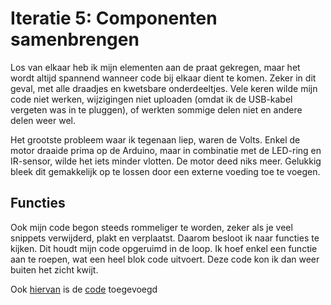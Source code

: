 # Iteratie 5: Componenten samenbrengen
Los van elkaar heb ik mijn elementen aan de praat gekregen, maar het wordt altijd spannend wanneer code bij elkaar dient te komen. Zeker in dit geval, met alle draadjes en kwetsbare onderdeeltjes. Vele keren wilde mijn code niet werken, wijzigingen niet uploaden (omdat ik de USB-kabel vergeten was in te pluggen), of werkten sommige delen niet en andere delen weer wel.

Het grootste probleem waar ik tegenaan liep, waren de Volts. Enkel de motor draaide prima op de Arduino, maar in combinatie met de LED-ring en IR-sensor, wilde het iets minder vlotten. De motor deed niks meer. Gelukkig bleek dit gemakkelijk op te lossen door een externe voeding toe te voegen.

## Functies
Ook mijn code begon steeds rommeliger te worden, zeker als je veel snippets verwijderd, plakt en verplaatst. Daarom besloot ik naar functies te kijken. Dit houdt mijn code opgeruimd in de loop. Ik hoef enkel een functie aan te roepen, wat een heel blok code uitvoert. Deze code kon ik dan weer buiten het zicht kwijt.

Ook [hiervan](testfunction.ino) is de [code](ir-led-motor.ino) toegevoegd